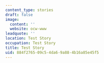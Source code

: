 ```yaml
---
content_type: stories
draft: false
image:
  content: ''
  website: ocw-www
leadquote: ''
location: Test Story
occupation: Test Story
title: Test Story
uid: 884f2765-09c5-4da6-9a88-4b16a85e45f5
---
```

